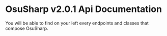 # OsuSharp v2.0.1 Api Documentation
You will be able to find on your left every endpoints and classes that compose OsuSharp.
